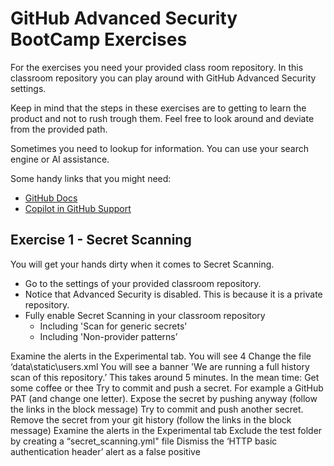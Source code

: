 # GitHub Advanced Security BootCamp Exercises

For the exercises you need your provided class room repository. In this classroom repository you can play around with GitHub Advanced Security settings.

Keep in mind that the steps in these exercises are to getting to learn the product and not to rush trough them. Feel free to look around and deviate from the provided path.

Sometimes you need to lookup for information. You can use your search engine or AI assistance.

Some handy links that you might need:

- [GitHub Docs](https://docs.github.com/en)
- [Copilot in GitHub Support](https://support.github.com/success/copilot)

## Exercise 1 - Secret Scanning

You will get your hands dirty when it comes to Secret Scanning.

- Go to the settings of your provided classroom repository.
- Notice that Advanced Security is disabled. This is because it is a private repository.
- Fully enable Secret Scanning in your classroom repository
  - Including 'Scan for generic secrets'
  - Including 'Non-provider patterns’

Examine the alerts in the Experimental tab. You will see 4
Change the file ‘data\static\users.xml
You will see a banner 'We are running a full history scan of this repository.’ This takes around 5 minutes. In the mean time:
Get some coffee or thee
Try to commit and push a secret. For example a GitHub PAT (and change one letter). Expose the secret by pushing anyway (follow the links in the block message)
Try to commit and push another secret. Remove the secret from your git history (follow the links in the block message)
Examine the alerts in the Experimental tab
Exclude the test folder by creating a “secret_scanning.yml" file
Dismiss the ‘HTTP basic authentication header’ alert as a false positive
